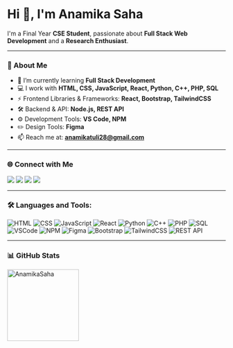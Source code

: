 # Hi 👋, I'm Anamika Saha

I'm a Final Year **CSE Student**, passionate about **Full Stack Web Development** and a **Research Enthusiast**.

---

### 🚀 About Me
- 🌱 I’m currently learning **Full Stack Development**
- 💻 I work with **HTML, CSS, JavaScript, React, Python, C++, PHP, SQL**
- ⚡  Frontend Libraries & Frameworks: **React, Bootstrap, TailwindCSS**
- 🛠️ Backend & API: **Node.js, REST API**
- ⚙️ Development Tools: **VS Code, NPM**
- ✏️ Design Tools: **Figma**
- 📫 Reach me at: **anamikatuli28@gmail.com**

---

### 🌐 Connect with Me
<p align="left">
<a href="https://x.com/AnamikaTuli133" target="blank"><img src="https://img.shields.io/badge/Twitter-1DA1F2?style=for-the-badge&logo=twitter&logoColor=white"/></a>
<a href="https://www.linkedin.com/in/anamika-saha-1a5b90325/" target="blank"><img src="https://img.shields.io/badge/LinkedIn-0077B5?style=for-the-badge&logo=linkedin&logoColor=white"/></a>
<a href="https://www.facebook.com/anamika.saha.131201/" target="blank"><img src="https://img.shields.io/badge/Facebook-1877F2?style=for-the-badge&logo=facebook&logoColor=white"/></a>
<a href="https://www.instagram.com/anamika._.saha/" target="blank"><img src="https://img.shields.io/badge/Instagram-E4405F?style=for-the-badge&logo=instagram&logoColor=white"/></a>
</p>

---

### 🛠️ Languages and Tools:
![HTML](https://img.shields.io/badge/HTML5-E34F26?style=for-the-badge&logo=html5&logoColor=white)
![CSS](https://img.shields.io/badge/CSS3-1572B6?style=for-the-badge&logo=css3&logoColor=white)
![JavaScript](https://img.shields.io/badge/JavaScript-F7DF1E?style=for-the-badge&logo=javascript&logoColor=black)
![React](https://img.shields.io/badge/React-20232A?style=for-the-badge&logo=react&logoColor=61DAFB)
![Python](https://img.shields.io/badge/Python-3776AB?style=for-the-badge&logo=python&logoColor=white)
![C++](https://img.shields.io/badge/C++-00599C?style=for-the-badge&logo=cplusplus&logoColor=white)
![PHP](https://img.shields.io/badge/PHP-777BB4?style=for-the-badge&logo=php&logoColor=white)
![SQL](https://img.shields.io/badge/MySQL-4479A1?style=for-the-badge&logo=mysql&logoColor=white)
![VSCode](https://img.shields.io/badge/VSCode-007ACC?style=for-the-badge&logo=visualstudiocode&logoColor=white)
![NPM](https://img.shields.io/badge/NPM-CB3837?style=for-the-badge&logo=npm&logoColor=white)
![Figma](https://img.shields.io/badge/Figma-F24E1E?style=for-the-badge&logo=figma&logoColor=white)
![Bootstrap](https://img.shields.io/badge/Bootstrap-563D7C?style=for-the-badge&logo=bootstrap&logoColor=white)
![TailwindCSS](https://img.shields.io/badge/TailwindCSS-38B2AC?style=for-the-badge&logo=tailwind-css&logoColor=white)
![REST API](https://img.shields.io/badge/REST-02569B?style=for-the-badge&logo=rest&logoColor=white)

---

### 📊 GitHub Stats
<p>
  <img src="https://github-readme-stats.vercel.app/api?username=AnamikaSaha&show_icons=true&theme=radical" alt="AnamikaSaha" height="165"/>
  
</p>
